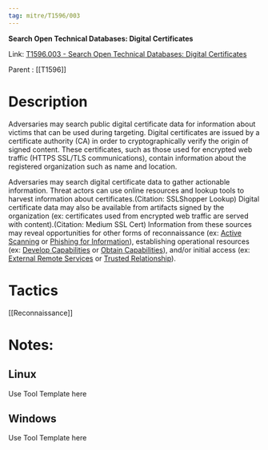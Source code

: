 ```yaml
---
tag: mitre/T1596/003
---
```


**Search Open Technical Databases: Digital Certificates**

Link: [T1596.003 - Search Open Technical Databases: Digital Certificates](https://attack.mitre.org/techniques/T1596/003)

Parent : [[T1596]]


# Description

Adversaries may search public digital certificate data for information about victims that can be used during targeting. Digital certificates are issued by a certificate authority (CA) in order to cryptographically verify the origin of signed content. These certificates, such as those used for encrypted web traffic (HTTPS SSL/TLS communications), contain information about the registered organization such as name and location.

Adversaries may search digital certificate data to gather actionable information. Threat actors can use online resources and lookup tools to harvest information about certificates.(Citation: SSLShopper Lookup) Digital certificate data may also be available from artifacts signed by the organization (ex: certificates used from encrypted web traffic are served with content).(Citation: Medium SSL Cert) Information from these sources may reveal opportunities for other forms of reconnaissance (ex: [Active Scanning](https://attack.mitre.org/techniques/T1595) or [Phishing for Information](https://attack.mitre.org/techniques/T1598)), establishing operational resources (ex: [Develop Capabilities](https://attack.mitre.org/techniques/T1587) or [Obtain Capabilities](https://attack.mitre.org/techniques/T1588)), and/or initial access (ex: [External Remote Services](https://attack.mitre.org/techniques/T1133) or [Trusted Relationship](https://attack.mitre.org/techniques/T1199)).

# Tactics


[[Reconnaissance]]


# Notes:

## Linux

Use Tool Template here

## Windows

Use Tool Template here